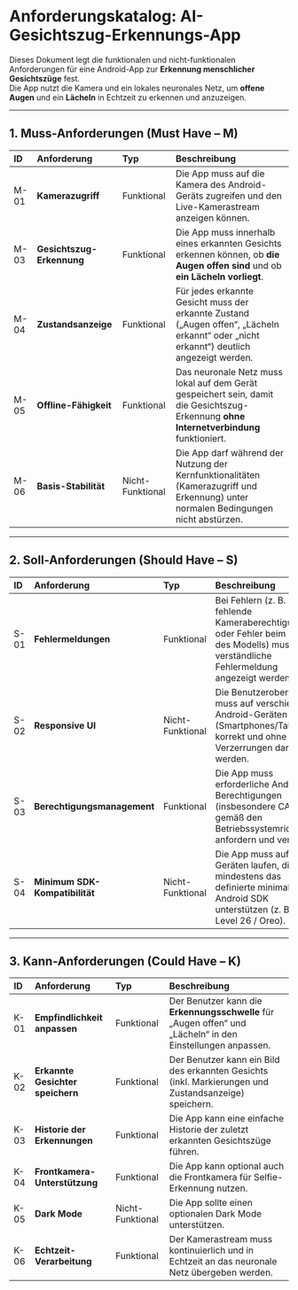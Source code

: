# **Anforderungskatalog: AI-Gesichtszug-Erkennungs-App**

Dieses Dokument legt die funktionalen und nicht-funktionalen Anforderungen für eine Android-App zur **Erkennung menschlicher Gesichtszüge** fest.  
Die App nutzt die Kamera und ein lokales neuronales Netz, um **offene Augen** und ein **Lächeln** in Echtzeit zu erkennen und anzuzeigen.

---

## **1. Muss-Anforderungen (Must Have – M)**

| ID   | Anforderung              | Typ              | Beschreibung |
| :--- | :----------------------- | :-------------- | :----------- |
| M-01 | **Kamerazugriff**        | Funktional      | Die App muss auf die Kamera des Android-Geräts zugreifen und den Live-Kamerastream anzeigen können. |
| M-03 | **Gesichtszug-Erkennung** | Funktional     | Die App muss innerhalb eines erkannten Gesichts erkennen können, ob **die Augen offen sind** und ob **ein Lächeln vorliegt**. |
| M-04 | **Zustandsanzeige**      | Funktional      | Für jedes erkannte Gesicht muss der erkannte Zustand („Augen offen“, „Lächeln erkannt“ oder „nicht erkannt“) deutlich angezeigt werden. |
| M-05 | **Offline-Fähigkeit**    | Funktional      | Das neuronale Netz muss lokal auf dem Gerät gespeichert sein, damit die Gesichtszug-Erkennung **ohne Internetverbindung** funktioniert. |
| M-06 | **Basis-Stabilität**     | Nicht-Funktional | Die App darf während der Nutzung der Kernfunktionalitäten (Kamerazugriff und Erkennung) unter normalen Bedingungen nicht abstürzen. |

---

## **2. Soll-Anforderungen (Should Have – S)**

| ID   | Anforderung              | Typ              | Beschreibung |
| :--- | :----------------------- | :-------------- | :----------- |
| S-01 | **Fehlermeldungen**      | Funktional      | Bei Fehlern (z. B. fehlende Kameraberechtigung oder Fehler beim Laden des Modells) muss eine verständliche Fehlermeldung angezeigt werden. |
| S-02 | **Responsive UI**        | Nicht-Funktional | Die Benutzeroberfläche muss auf verschiedenen Android-Geräten (Smartphones/Tablets) korrekt und ohne Verzerrungen dargestellt werden. |
| S-03 | **Berechtigungsmanagement** | Funktional   | Die App muss erforderliche Android-Berechtigungen (insbesondere CAMERA) gemäß den Betriebssystemrichtlinien anfordern und verwalten. |
| S-04 | **Minimum SDK-Kompatibilität** | Nicht-Funktional | Die App muss auf allen Geräten laufen, die mindestens das definierte minimale Android SDK unterstützen (z. B. API Level 26 / Oreo). |

---

## **3. Kann-Anforderungen (Could Have – K)**

| ID   | Anforderung                 | Typ              | Beschreibung |
| :--- | :-------------------------- | :-------------- | :----------- |
| K-01 | **Empfindlichkeit anpassen** | Funktional      | Der Benutzer kann die **Erkennungsschwelle** für „Augen offen“ und „Lächeln“ in den Einstellungen anpassen. |
| K-02 | **Erkannte Gesichter speichern** | Funktional  | Der Benutzer kann ein Bild des erkannten Gesichts (inkl. Markierungen und Zustandsanzeige) speichern. |
| K-03 | **Historie der Erkennungen** | Funktional     | Die App kann eine einfache Historie der zuletzt erkannten Gesichtszüge führen. |
| K-04 | **Frontkamera-Unterstützung** | Funktional    | Die App kann optional auch die Frontkamera für Selfie-Erkennung nutzen. |
| K-05 | **Dark Mode**              | Nicht-Funktional | Die App sollte einen optionalen Dark Mode unterstützen. |
| K-06 | **Echtzeit-Verarbeitung**  | Funktional      | Der Kamerastream muss kontinuierlich und in Echtzeit an das neuronale Netz übergeben werden. |
